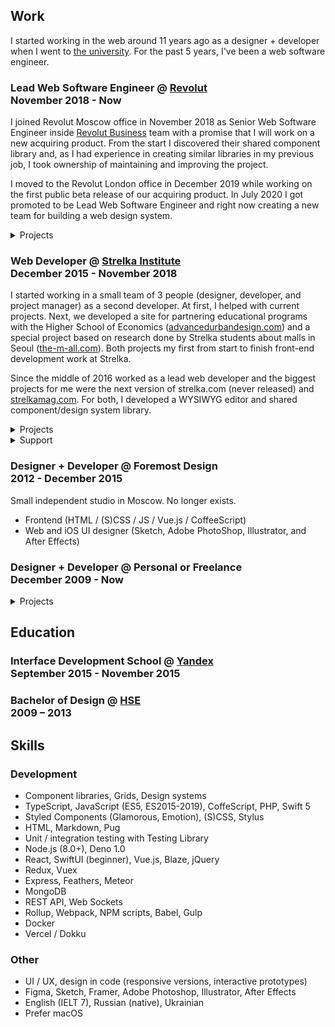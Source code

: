## Work

I started working in the web around 11 years ago as a designer + developer when I went to [the university](https://design.hse.ru). For the past 5 years, I've been a web software engineer.


### Lead Web Software Engineer @ [Revolut](https://revolut.com/) <br /> November 2018 - Now

I joined Revolut Moscow office in November 2018 as Senior Web Software Engineer inside [Revolut Business](https://business.revolut.com) team with a promise that I will work on a new acquiring product. From the start I discovered their shared component library and, as I had experience in creating similar libraries in my previous job, I took ownership of maintaining and improving the project.

I moved to the Revolut London office in December 2019 while working on the first public beta release of our acquiring product. In July 2020 I got promoted to be Lead Web Software Engineer and right now creating a new team for building a web design system.

<details>
<summary>Projects</summary>

- [Revolut Business](https://business.revolut.com)
	- React, Testing Library, Styled Components
	- Created and maintained Merchant dashboard
- Revolut Merchant
	- [Public API documentation](https://developer.revolut.com/docs/merchant-api/)
	- [RevolutCheckout.js](https://developer.revolut.com/docs/merchant-api/#integration-guide) widget for accepting payments on external web site
-  Revolut UI Kit
	-  Internal component library

</details>


### Web Developer @ [Strelka&nbsp;Institute](http://strelka.com) <br /> December 2015 - November 2018

I started working in a small team of 3 people (designer, developer, and project manager) as a second developer. At first, I helped with current projects. Next, we developed a site for partnering educational programs with the Higher School of Economics ([advancedurbandesign.com](http://advancedurbandesign.com)) and a special project based on research done by Strelka students about malls in Seoul ([the-m-all.com](http://the-m-all.com)). Both projects my first from start to finish front-end development work at Strelka.

Since the middle of 2016 worked as a lead web developer and the biggest projects for me were the next version of strelka.com (never released) and [strelkamag.com](https://strelkamag.com). For both, I developed a WYSIWYG editor and shared component/design system library.

<details>
<summary>Projects</summary>

- 2018: [inthecity.strelka.com](https://inthecity.strelka.com/en)
    - Next.js
    - Featured on [hoverstat.es](https://hoverstat.es/features/in-the-city).
- 2018: [strelkamag.com](https://strelkamag.com/en) and next strelka.com
    - Express, React, Redux, SSR, ES2017, Emotion, Slate.js
    - `@strelka/components` — components library / design system
    - `@strelka/redactor` — WYSIWYG editor based on components
- 2017: [blog.thenewnormal.strelka.com](http://blog.thenewnormal.strelka.com/)
    - ES2015, PostCSS
    - Tumblr theme
- 2017: [thenewnormal.strelka.com](https://thenewnormal.strelka.com)
    - Vue.js, Vuex, SSR, Express, Stylus, PostCSS
    - Featured on [hoverstat.es](https://hoverstat.es/features/the-new-normal)
- 2016: [shop.strelka.com](http://strelka.com/ru/press/books)
    - Meteor on backend, ES2015, React, Radium
    - Widget and API back-end
- 2016: [advancedurbandesign.com](http://advancedurbandesign.com)
    - Meteor, CoffeScript, Stylus
    - Featured on [siteinspire](https://www.siteinspire.com/websites/6364-advanced-urban-design)
- 2016: [the-m-all.com](http://the-m-all.com)
    - Vue.js, Redux, ES2015, Stylus
    - Featured on [hoverstat.es](https://hoverstat.es/features/disrupt-the-m-all)
- 2016: Digital Russia, Vector Blog
    - Meteor, SSR, React, Redux, draft.js, ES2015, Stylus, Flow
    - Admin panel / WYSIWYG page editor based on [draft.js](https://draftjs.org/)

</details>

<details>
<summary>Support</summary>

- 2015-2018: [strelka.com](http://strelka.com)
    - PHP, jQuery
    - Legacy web site of Strelka Institute
- 2016-2018: [apply.strelka.com](https://apply.strelka.com)
    - Meteor, CoffeScript, Stylus, Jade
    - Internal platform for student application proccess
- 2015: [bigfuture.ru](http://bigfuture.ru)
    - PHP, jQuery
- 2015: [futureurbanism.com](http://futureurbanism.com)
    - WordPress, PHP, jQuery

</details>


### Designer + Developer @ Foremost&nbsp;Design <br /> 2012 - December 2015

Small independent studio in Moscow. No longer exists.

- Frontend (HTML / (S)CSS / JS / Vue.js / CoffeeScript)
- Web and iOS UI designer (Sketch, Adobe PhotoShop, Illustrator, and After Effects)


### Designer + Developer @ Personal or Freelance <br /> December 2009 - Now

<details>
<summary>Projects</summary>

- 2020: [piny](https://dev.piny.link) for [server](https://github.com/exah/piny-api), [ios](https://github.com/exah/piny-ios) and web (wip)
	- Personal social bookmarking service
- 2019: [electricred.design](https://electricred.design/)
	- Next.js, React, SSR
- 2019: [`ya-fetch`](https://github.com/exah/ya-fetch)
	- Tiny library for making `fetch` requests easier
- 2019: [goremykina.com](https://goremykina.com)
	- React, SSR
	- Design and development
	- Site for my Mom
- 2018: [`pss`](http://pss-components.surge.sh/)
	- Design system and react component library
- 2018: [`react-universal-data`](https://github.com/exah/react-universal-data)
	- Library for fetching data in React application on server and browser
- 2018: [geocinema.network](http://geocinema.network)
	- Nuxt.js, Vue.js
	- Small project for Strelka Students
- 2017: [vishvish.design](https://vishvish.design)
	- Vue.js, SSR, Feathers.js on the backend
	- In the admin panel you can view site changes in realtime
- 2017: [uborevich.ru](https://uborevich.ru/en/)
	- Vue.js, SSR
	- Pages are generated from static `yaml` documents with caching by change date till forever
- 2016: [superslovo.madebyfork.ru](http://superslovo.madebyfork.ru)
	- Vue.js, SSR
	- Pages generated from `svg` and `markdown` files in build time
	- Small project for friends
- 2016: [mipt.ru/english](https://mipt.ru/english)
	- ES2015, Jade
	- Static templates
- 2014: [demidoff.info](http://demidoff.info)
	- WordPress theme (PHP, SCSS)
	- Design and development

</details>


## Education

### Interface Development School @ [Yandex](https://yandex.ru/promo/academy/shri) <br /> September 2015 - November 2015

### Bachelor of Design @ [HSE](https://design.hse.ru) <br /> 2009 – 2013


## Skills

### Development

- Component libraries, Grids, Design systems
- TypeScript, JavaScript (ES5, ES2015-2019), CoffeScript, PHP, Swift 5
- Styled Components (Glamorous, Emotion), (S)CSS, Stylus
- HTML, Markdown, Pug
- Unit / integration testing with Testing Library
- Node.js (8.0+), Deno 1.0
- React, SwiftUI (beginner), Vue.js, Blaze, jQuery
- Redux, Vuex
- Express, Feathers, Meteor
- MongoDB
- REST API, Web Sockets
- Rollup, Webpack, NPM scripts, Babel, Gulp
- Docker
- Vercel / Dokku

### Other

- UI / UX, design in code (responsive versions, interactive prototypes)
- Figma, Sketch, Framer, Adobe Photoshop, Illustrator, After Effects
- English (IELT 7), Russian (native), Ukrainian
- Prefer macOS

